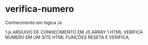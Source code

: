 # verifica-numero
Conhecimento em lógica Js

1.js ARQUIVO DE CONHECIMENTO EM JS ARRAY 
1.HTML VERIFICA NUMERO EM UM SITE HTML FUNÇÕES RESETA E VERIFICA;
